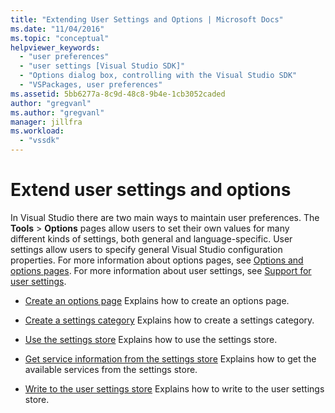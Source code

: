 ```yaml
---
title: "Extending User Settings and Options | Microsoft Docs"
ms.date: "11/04/2016"
ms.topic: "conceptual"
helpviewer_keywords:
  - "user preferences"
  - "user settings [Visual Studio SDK]"
  - "Options dialog box, controlling with the Visual Studio SDK"
  - "VSPackages, user preferences"
ms.assetid: 5bb6277a-8c9d-48c8-9b4e-1cb3052caded
author: "gregvanl"
ms.author: "gregvanl"
manager: jillfra
ms.workload:
  - "vssdk"
---
```

# Extend user settings and options
In Visual Studio there are two main ways to maintain user preferences. The **Tools** > **Options** pages allow users to set their own values for many different kinds of settings, both general and language-specific. User settings allow users to specify general Visual Studio configuration properties. For more information about options pages, see [Options and options pages](../extensibility/internals/options-and-options-pages.md). For more information about user settings, see [Support for user settings](../extensibility/internals/support-for-user-settings.md).

- [Create an options page](../extensibility/creating-an-options-page.md)
 Explains how to create an options page.

- [Create a settings category](../extensibility/creating-a-settings-category.md)
 Explains how to create a settings category.

- [Use the settings store](../extensibility/using-the-settings-store.md)
 Explains how to use the settings store.

- [Get service information from the settings store](../extensibility/getting-service-information-from-the-settings-store.md)
 Explains how to get the available services from the settings store.

- [Write to the user settings store](../extensibility/writing-to-the-user-settings-store.md)
 Explains how to write to the user settings store.